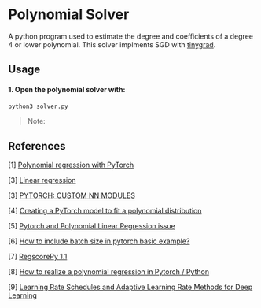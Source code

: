 # Polynomial Solver

A python program used to estimate the degree and coefficients of a degree 4 or lower polynomial. This solver implments SGD with  [tinygrad](https://github.com/geohot/tinygrad).


## Usage
#### 1. Open the polynomial solver with:

``` bash
python3 solver.py
```
> Note: 


## References

[1] [Polynomial regression with PyTorch](https://soham.dev/posts/polynomial-regression-pytorch/)

[3] [Linear regression](https://github.com/madsendennis/notebooks/blob/master/pytorch/1_Linear_regression.ipynb)

[3] [PYTORCH: CUSTOM NN MODULES](https://pytorch.org/tutorials/beginner/examples_nn/polynomial_module.html)


[4] [Creating a PyTorch model to fit a polynomial distribution](https://discuss.pytorch.org/t/creating-a-pytorch-model-to-fit-a-polynomial-distribution/161595)


[5] [Pytorch and Polynomial Linear Regression issue](https://stackoverflow.com/questions/42795226/pytorch-and-polynomial-linear-regression-issue)


[6] [How to include batch size in pytorch basic example?](https://stackoverflow.com/questions/51735001/how-to-include-batch-size-in-pytorch-basic-example)


[7] [RegscorePy 1.1](https://pypi.org/project/RegscorePy/)

[8] [How to realize a polynomial regression in Pytorch / Python](https://stackoverflow.com/questions/55920015/how-to-realize-a-polynomial-regression-in-pytorch-python)

[9] [Learning Rate Schedules and Adaptive Learning Rate Methods for Deep Learning](https://towardsdatascience.com/learning-rate-schedules-and-adaptive-learning-rate-methods-for-deep-learning-2c8f433990d1)

